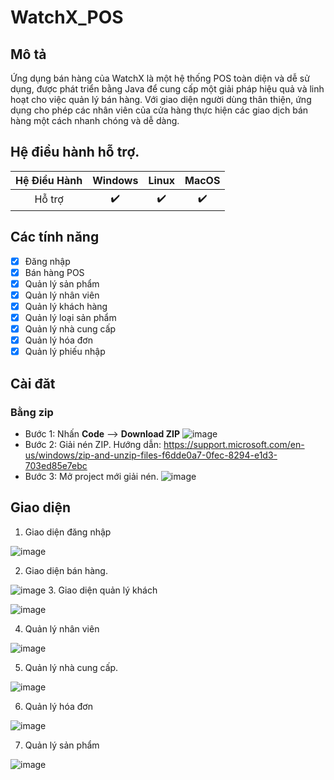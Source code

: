 # WatchX_POS
## Mô tả
Ứng dụng bán hàng của WatchX là một hệ thống POS toàn diện và dễ sử dụng, được phát triển bằng Java để cung cấp một giải pháp hiệu quả và linh hoạt cho việc quản lý bán hàng. Với giao diện người dùng thân thiện, ứng dụng cho phép các nhân viên của cửa hàng thực hiện các giao dịch bán hàng một cách nhanh chóng và dễ dàng.
## Hệ điều hành hỗ trợ.
| Hệ Điều Hành | Windows    | Linux   | MacOS|
| :---:   | :---: | :---: | :---: |
| Hỗ trợ | ✔️  | ✔️   |  ✔️ |
## Các tính năng
  - [x] Đăng nhập
  - [x] Bán hàng POS
  - [x] Quản lý sản phẩm
  - [x] Quản lý nhân viên
  - [x] Quản lý khách hàng
  - [x] Quản lý loại sản phẩm
  - [x] Quản lý nhà cung cấp 
  - [x] Quản lý hóa đơn
  - [x] Quản lý phiếu nhập

 ## Cài đăt
 ### Bằng zip
  - Bước 1: Nhấn **Code** -->  **Download ZIP**
 ![image](https://github.com/tdphatstudy/ODZ_WifiManager/assets/124871402/afd1b8d6-4b20-452a-8dc7-10629f703ac9)
 - Bước 2: Giải nén ZIP. Hướng dẫn: https://support.microsoft.com/en-us/windows/zip-and-unzip-files-f6dde0a7-0fec-8294-e1d3-703ed85e7ebc
  - Bước 3: Mở project mới giải nén.
 ![image](https://github.com/tdphatstudy/WatchX_POS/assets/124871402/970c9fe1-2e7b-494c-a75f-f85551371091)
## Giao diện

1. Giao diện đăng nhập

![image](https://github.com/tdphatstudy/WatchX_POS/assets/124871402/45bcc7ec-cf3b-42f6-975a-b051e3684ca8)

2. Giao diện bán hàng.

![image](https://github.com/tdphatstudy/WatchX_POS/assets/124871402/d471261f-bca7-41c6-88d8-3df524f1cf68)
 3. Giao diện quản lý khách 

![image](https://github.com/tdphatstudy/WatchX_POS/assets/124871402/9a058ac6-5b91-4120-886c-21e4349308c6)

4. Quản lý nhân viên 

![image](https://github.com/tdphatstudy/WatchX_POS/assets/124871402/95d9d413-cdc3-454c-85c5-cd253aea8209)

5. Quản lý nhà cung cấp.


![image](https://github.com/tdphatstudy/WatchX_POS/assets/124871402/e8635260-c550-4889-b8bb-bcaeb355bb90)

6. Quản lý hóa đơn

![image](https://github.com/tdphatstudy/WatchX_POS/assets/124871402/16b29280-ecba-4ccc-9f96-018fec6a3396)

7. Quản lý sản phẩm

![image](https://github.com/tdphatstudy/WatchX_POS/assets/124871402/f194a8c7-ee8d-4c28-ad2c-12ad5a31b70d)




